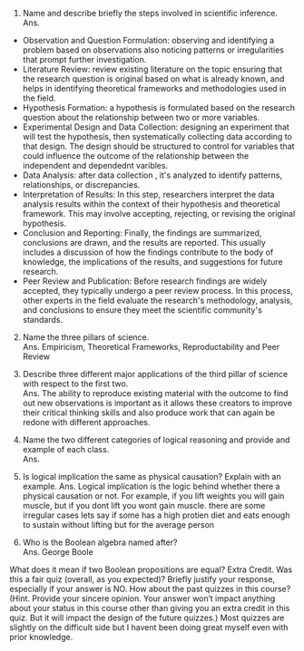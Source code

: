 1. Name and describe briefly the steps involved in scientific inference.  
Ans.  
* Observation and Question Formulation: observing and identifying a problem based on observations also noticing patterns or irregularities that prompt further investigation.
* Literature Review: review existing literature on the topic ensuring that the research question is original based on what is already known, and helps in identifying theoretical frameworks and methodologies used in the field.
* Hypothesis Formation: a hypothesis is formulated based on the research question about the relationship between two or more variables.
* Experimental Design and Data Collection: designing an experiment that will test the hypothesis, then systematically collecting data according to that design. The design should be structured to control for variables that could influence the outcome of the relationship between the independent and dependednt varibles.
* Data Analysis: after data collection , it's analyzed to identify patterns, relationships, or discrepancies.
* Interpretation of Results: In this step, researchers interpret the data analysis results within the context of their hypothesis and theoretical framework. This may involve accepting, rejecting, or revising the original hypothesis.
* Conclusion and Reporting: Finally, the findings are summarized, conclusions are drawn, and the results are reported. This usually includes a discussion of how the findings contribute to the body of knowledge, the implications of the results, and suggestions for future research.
* Peer Review and Publication: Before research findings are widely accepted, they typically undergo a peer review process. In this process, other experts in the field evaluate the research's methodology, analysis, and conclusions to ensure they meet the scientific community's standards.

2. Name the three pillars of science.  
Ans. Empiricism, Theoretical Frameworks, Reproductability and Peer Review  

3. Describe three different major applications of the third pillar of science with respect to the first two.  
Ans. The ability to reproduce existing material with the outcome to find out new observations is important as it allows these creators to improve their critical thinking skills and also produce work that can again be redone with different approaches.

4. Name the two different categories of logical reasoning and provide and example of each class.  
Ans.    

5. Is logical implication the same as physical causation? Explain with an example.
Ans. Logical implication is the logic behind whether there a physical causation or not. For example, if you lift weights you will gain muscle, but if you dont lift you wont gain muscle. there are some irregular cases lets say if some has a high protien diet and eats enough to sustain without lifting but for the average person

6. Who is the Boolean algebra named after?  
Ans. George Boole

What does it mean if two Boolean propositions are equal?
Extra Credit. Was this a fair quiz (overall, as you expected)? Briefly justify your response, especially if your answer is NO. How about the past quizzes in this course? 
(Hint. Provide your sincere opinion. Your answer won’t impact anything about your status in this course other than giving you an extra credit in this quiz. But it will impact the design of the future quizzes.)
Most quizzes are slightly on the difficult side  but I havent been doing great myself even with prior knowledge. 
